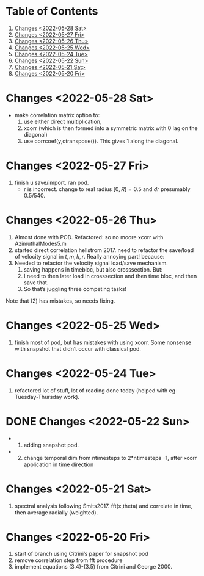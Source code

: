 
# Table of Contents

1.  [Changes <span class="timestamp-wrapper"><span class="timestamp">&lt;2022-05-28 Sat&gt;</span></span>](#orgb2c5f18)
2.  [Changes <span class="timestamp-wrapper"><span class="timestamp">&lt;2022-05-27 Fri&gt;</span></span>](#org8812a93)
3.  [Changes <span class="timestamp-wrapper"><span class="timestamp">&lt;2022-05-26 Thu&gt;</span></span>](#orgeddbb57)
4.  [Changes <span class="timestamp-wrapper"><span class="timestamp">&lt;2022-05-25 Wed&gt;</span></span>](#orgbf5ff9e)
5.  [Changes <span class="timestamp-wrapper"><span class="timestamp">&lt;2022-05-24 Tue&gt;</span></span>](#orge88dd31)
6.  [Changes <span class="timestamp-wrapper"><span class="timestamp">&lt;2022-05-22 Sun&gt;</span></span>](#org04cdb54)
7.  [Changes <span class="timestamp-wrapper"><span class="timestamp">&lt;2022-05-21 Sat&gt;</span></span>](#org5a0e034)
8.  [Changes  <span class="timestamp-wrapper"><span class="timestamp">&lt;2022-05-20 Fri&gt;</span></span>](#org1c94a0a)



<a id="orgb2c5f18"></a>

# Changes <span class="timestamp-wrapper"><span class="timestamp">&lt;2022-05-28 Sat&gt;</span></span>

-   make correlation matrix option to:
    1.  use either direct multiplication,
    2.  xcorr (which is then formed into a symmetric matrix with 0 lag on the diagonal)
    3.  use corrcoef(y,ctranspose()). This gives 1 along the diagonal.


<a id="org8812a93"></a>

# Changes <span class="timestamp-wrapper"><span class="timestamp">&lt;2022-05-27 Fri&gt;</span></span>

1.  finish u save/import. ran pod.
    -   r is incorrect.  change to real radius $[0,R]= 0.5$ and $dr$ presumably $0.5/540$.


<a id="orgeddbb57"></a>

# Changes <span class="timestamp-wrapper"><span class="timestamp">&lt;2022-05-26 Thu&gt;</span></span>

1.  Almost done with POD. Refactored: so no moore xcorr with AzimuthalModes5.m
2.  started direct correlation hellstrom 2017. need to refactor the save/load of velocity signal in $t,m,k,r$. Really annoying part! because:
3.  Needed to refactor the velocity signal load/save mechanism. 
    1.  saving happens in timebloc, but also crosssection. But:
    2.  I need to then later load in crosssection and then time bloc, and then save that.
    3.  So that&rsquo;s juggling three competing tasks!

Note that (2) has mistakes, so needs fixing. 


<a id="orgbf5ff9e"></a>

# Changes <span class="timestamp-wrapper"><span class="timestamp">&lt;2022-05-25 Wed&gt;</span></span>

1.  finish most of pod, but has mistakes with using xcorr. Some nonsense with snapshot that didn&rsquo;t occur with classical pod.


<a id="orge88dd31"></a>

# Changes <span class="timestamp-wrapper"><span class="timestamp">&lt;2022-05-24 Tue&gt;</span></span>

1.  refactored lot of stuff, lot of reading done today (helped with eg Tuesday-Thursday work).


<a id="org04cdb54"></a>

# DONE Changes <span class="timestamp-wrapper"><span class="timestamp">&lt;2022-05-22 Sun&gt;</span></span>

-   1. adding snapshot pod.
-   2. change temporal dim from ntimesteps to 2\*ntimesteps -1, after xcorr application in time direction


<a id="org5a0e034"></a>

# Changes <span class="timestamp-wrapper"><span class="timestamp">&lt;2022-05-21 Sat&gt;</span></span>

1.  spectral analysis following Smits2017. fft(x,theta) and correlate in time, then average radially (weighted).


<a id="org1c94a0a"></a>

# Changes  <span class="timestamp-wrapper"><span class="timestamp">&lt;2022-05-20 Fri&gt;</span></span>

1.  start of branch using Citrini&rsquo;s paper for snapshot pod
2.  remove correlation step from fft procedure
3.  implement equations (3.4)-(3.5) from Citrini and George 2000.

